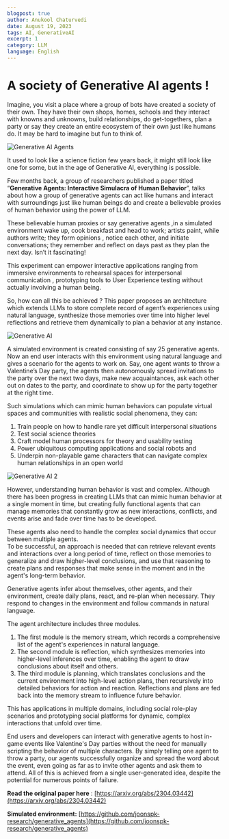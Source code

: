 ```yaml
---
blogpost: true
author: Anukool Chaturvedi
date: August 19, 2023
tags: AI, GenerativeAI
excerpt: 1
category: LLM
language: English
---
```


# A society of Generative AI agents !

Imagine, you visit a place where a group of bots have created a society of their own. They have their own shops, homes, schools and they interact with knowns and unknowns, build relationships, do get-togethers, plan a party or say they create an entire ecosystem of their own just like humans do. It may be hard to imagine but fun to think of.

![Generative AI Agents](./images/generative_ai_agents.png)

It used to look like a science fiction few years back, it might still look like one for some, but in the age of Generative AI, everything is possible.  

Few months back, a group of researchers published a paper titled “**Generative Agents: Interactive Simulacra of Human Behavior**”, talks about how a group of generative agents can act like humans and interact with surroundings just like human beings do and create a believable proxies of human behavior using the power of LLM.

These believable human proxies or say generative agents ,in a simulated environment wake up, cook breakfast and head to work; artists paint, while authors write; they form opinions , notice each other, and initiate conversations; they remember and reflect on days past as they plan the next day. Isn’t it fascinating!

This experiment can empower interactive applications ranging from immersive environments to rehearsal spaces for interpersonal communication , prototyping tools to User Experience testing without actually involving a human being.  
  
So, how can all this be achieved ? This paper proposes an architecture which extends LLMs to store complete record of agent’s experiences using natural language, synthesize those memories over time into higher level reflections and retrieve them dynamically to plan a behavior at any instance.  


![Generative AI](./images/generative_ai_agents_1.png)

A simulated environment is created consisting of say 25 generative agents. Now an end user interacts with this environment using natural language and gives a scenario for the agents to work on. Say, one agent wants to throw a Valentine’s Day party, the agents then autonomously spread invitations to the party over the next two days, make new acquaintances, ask each other out on dates to the party, and coordinate to show up for the party together at the right time.

Such simulations which can mimic human behaviors can populate virtual spaces and communities with realistic social phenomena, they can:

1. Train people on how to handle rare yet difficult interpersonal situations
2. Test social science theories
3. Craft model human processors for theory and usability testing
4. Power ubiquitous computing applications and social robots and
5. Underpin non-playable game characters that can navigate complex human relationships in an open world

  ![Generative AI 2](./images/generative_ai_agents_2.png)

However, understanding human behavior is vast and complex. Although there has been progress in creating LLMs that can mimic human behavior at a single moment in time, but creating fully functional agents that can manage memories that constantly grow as new interactions, conflicts, and events arise and fade over time has to be developed.

These agents also need to handle the complex social dynamics that occur between multiple agents.  
To be successful, an approach is needed that can retrieve relevant events and interactions over a long period of time, reflect on those memories to generalize and draw higher-level conclusions, and use that reasoning to create plans and responses that make sense in the moment and in the agent's long-term behavior.  
  

Generative agents infer about themselves, other agents, and their environment, create daily plans, react, and re-plan when necessary. They respond to changes in the environment and follow commands in natural language.

The agent architecture includes three modules.

1. The first module is the memory stream, which records a comprehensive list of the agent's experiences in natural language.
2. The second module is reflection, which synthesizes memories into higher-level inferences over time, enabling the agent to draw conclusions about itself and others.
3. The third module is planning, which translates conclusions and the current environment into high-level action plans, then recursively into detailed behaviors for action and reaction. Reflections and plans are fed back into the memory stream to influence future behavior.

This has applications in multiple domains, including social role-play scenarios and prototyping social platforms for dynamic, complex interactions that unfold over time.

  
End users and developers can interact with generative agents to host in-game events like Valentine's Day parties without the need for manually scripting the behavior of multiple characters. By simply telling one agent to throw a party, our agents successfully organize and spread the word about the event, even going as far as to invite other agents and ask them to attend. All of this is achieved from a single user-generated idea, despite the potential for numerous points of failure.  

  
  
**Read the original paper here** : [https://arxiv.org/abs/2304.03442](https://arxiv.org/abs/2304.03442)

**Simulated environment:** [https://github.com/joonspk-research/generative_agents](https://github.com/joonspk-research/generative_agents)